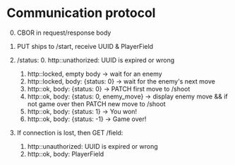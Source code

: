 # Communication protocol

0. CBOR in request/response body

1. PUT ships to /start, receive UUID & PlayerField

2. /status:
   0. http::unathorized: UUID is expired or wrong
   1. http::locked, empty body -> wait for an enemy
   2. http::locked, body: {status: 0} -> wait for the enemy's next move
   3. http::ok, body: {status: 0} -> PATCH first move to /shoot
   4. http::ok, body: {status: 0, enemy_move} -> display enemy move
      && if not game over then PATCH new move to /shoot
   5. http::ok, body: {status:  1} -> You won!
   6. http::ok, body: {status: -1} -> Game over!

3. If connection is lost, then GET /field:
   1. http::unauthorized: UUID is expired or wrong
   2. http::ok, body: PlayerField
